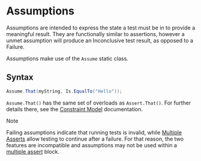 # Assumptions

Assumptions are intended to express the state a test must be in to provide a meaningful result. They are functionally similar to assertions, however a unmet assumption will produce an Inconclusive test result, as opposed to a Failure.

Assumptions make use of the `Assume` static class.

## Syntax

```csharp
Assume.That(myString, Is.EqualTo("Hello"));
```

`Assume.That()` has the same set of overloads as `Assert.That()`. For further details there, see the [Constraint Model](xref:constraintmodel) documentation.

> [!NOTE]
> Failing assumptions indicate that running tests is invalid,  while [Multiple Asserts](xref:MultipleAsserts) allow testing to continue after a failure. For that reason, the two features are incompatible and assumptions may not be used within a [multiple assert](xref:MultipleAsserts) block.
